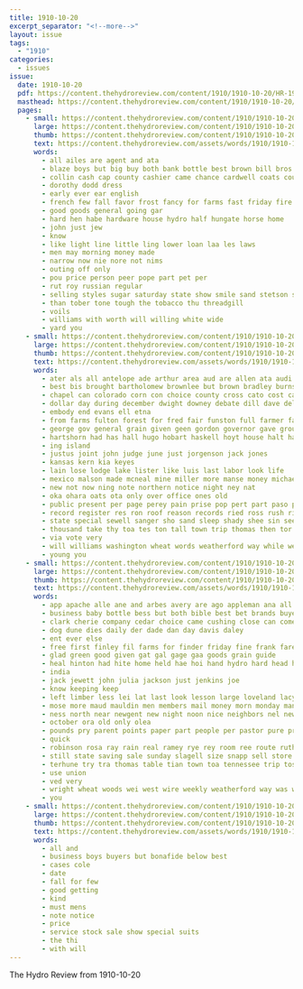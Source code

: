 ```yaml
---
title: 1910-10-20
excerpt_separator: "<!--more-->"
layout: issue
tags:
  - "1910"
categories:
  - issues
issue:
  date: 1910-10-20
  pdf: https://content.thehydroreview.com/content/1910/1910-10-20/HR-1910-10-20.pdf
  masthead: https://content.thehydroreview.com/content/1910/1910-10-20/masthead/HR-1910-10-20.jpg
  pages:
    - small: https://content.thehydroreview.com/content/1910/1910-10-20/small/HR-1910-10-20-01.jpg
      large: https://content.thehydroreview.com/content/1910/1910-10-20/large/HR-1910-10-20-01.jpg
      thumb: https://content.thehydroreview.com/content/1910/1910-10-20/thumbnails/HR-1910-10-20-01.jpg
      text: https://content.thehydroreview.com/assets/words/1910/1910-10-20/HR-1910-10-20-01.txt
      words:
        - all ailes are agent and ata
        - blaze boys but big buy both bank bottle best brown bill bros business bars
        - collin cash cap county cashier came chance cardwell coats counter caddo come can count
        - dorothy dodd dress
        - early ever ear english
        - french few fall favor frost fancy for farms fast friday fire felton forget
        - good goods general going gar
        - hard hen habe hardware house hydro half hungate horse home
        - john just jew
        - know
        - like light line little ling lower loan laa les laws
        - men may morning money made
        - narrow now nie nore not nims
        - outing off only
        - pou price person peer pope part pet per
        - rut roy russian regular
        - selling styles sugar saturday state show smile sand stetson see sea stay shoe sale star shape scott sample sions smooth simmer soap sell
        - than tober tone tough the tobacco thu threadgill
        - voils
        - williams with worth will willing white wide
        - yard you
    - small: https://content.thehydroreview.com/content/1910/1910-10-20/small/HR-1910-10-20-02.jpg
      large: https://content.thehydroreview.com/content/1910/1910-10-20/large/HR-1910-10-20-02.jpg
      thumb: https://content.thehydroreview.com/content/1910/1910-10-20/thumbnails/HR-1910-10-20-02.jpg
      text: https://content.thehydroreview.com/assets/words/1910/1910-10-20/HR-1910-10-20-02.txt
      words:
        - ater als all antelope ade arthur area aud are allen ata audi alls alva and
        - best bis brought bartholomew brownlee but brown bradley burns biddison back bills been board brent biggers book bank bur begin below bar beaver bullen blow ber
        - chapel can colorado corn con choice county cross cato cost cam crier come candi came call cream congress case col clyde chambers clinton court cha chief
        - dollar day during december dwight downey debate dill dave delay days doctor dulaney dar devine darlington dodson der dick
        - embody end evans ell etna
        - from farms fulton forest for fred fair funston full farmer farm first free ford fraser
        - george gov general grain given geen gordon governor gave ground gentry gilbert
        - hartshorn had has hall hugo hobart haskell hoyt house halt harris henke him hydro hope her hami hour
        - ing island
        - justus joint john judge june just jorgenson jack jones
        - kansas kern kia keyes
        - lain lose lodge lake lister like luis last labor look life
        - mexico malson made mcneal mine miller more manse money michael mitch morgan miles much mater
        - new not now ning note northern notice night ney nat
        - oka ohara oats ota only over office ones old
        - public present per page perey pain prise pop pert part paso pass prom pees past post
        - record register res ron roof reason records ried ross rush rival rest rent route rock
        - state special sewell sanger sho sand sleep shady shee sin see surgeon scott say senator second southern sues send sprung south show siam sus sale sane sinai san sept saturday six schreck smith session school sales salt sick shows
        - thousand take thy toa tes ton tall town trip thomas then tor than thralls the
        - via vote very
        - will williams washington wheat words weatherford way while week with wood was wyatt waters work why
        - young you
    - small: https://content.thehydroreview.com/content/1910/1910-10-20/small/HR-1910-10-20-03.jpg
      large: https://content.thehydroreview.com/content/1910/1910-10-20/large/HR-1910-10-20-03.jpg
      thumb: https://content.thehydroreview.com/content/1910/1910-10-20/thumbnails/HR-1910-10-20-03.jpg
      text: https://content.thehydroreview.com/assets/words/1910/1910-10-20/HR-1910-10-20-03.txt
      words:
        - app apache alle ane and arbes avery are ago appleman ana all anne
        - business baby bottle bess but both bible best bet brands buyers busi bros beat bear bor burgess bank brindle bryan big baptist block better been
        - clark cherie company cedar choice came cushing close can come city cattle case creek church corn cash car chambers cooper
        - dog dune dies daily der dade dan day davis daley
        - ent ever else
        - free first finley fil farms for finder friday fine frank fares full fairly from florence fair
        - glad green good given gat gal gage gaa goods grain guide
        - heal hinton had hite home held hae hoi hand hydro hard head hort how house herndon has heskett harts
        - india
        - jack jewett john julia jackson just jenkins joe
        - know keeping keep
        - left limber less lei lat last look lesson large loveland lacy little lay list lela like
        - mose more maud mauldin men members mail money morn monday many made mai mea mcclure miss must
        - ness north near newgent new night noon nice neighbors nel news
        - october ora old only olea
        - pounds pry parent points paper part people per pastor pure proud ply pitzer pint present price pears
        - quick
        - robinson rosa ray rain real ramey rye rey room ree route ruth
        - still state saving sale sunday slagell size snapp sell store space seed snow sun stock sick see sup saa save stores sarah school sincere saturday standard short sweet sorrow study seu shade
        - terhune try tra thomas table tian town toa tennessee trip tose ton telling thein teacher than then taken them triplett the tait thralls trial thurs
        - use union
        - ved very
        - wright wheat woods wei west wire weekly weatherford way was wyatt will win ward walter wife went with warren worms well week weight while winter
        - you
    - small: https://content.thehydroreview.com/content/1910/1910-10-20/small/HR-1910-10-20-04.jpg
      large: https://content.thehydroreview.com/content/1910/1910-10-20/large/HR-1910-10-20-04.jpg
      thumb: https://content.thehydroreview.com/content/1910/1910-10-20/thumbnails/HR-1910-10-20-04.jpg
      text: https://content.thehydroreview.com/assets/words/1910/1910-10-20/HR-1910-10-20-04.txt
      words:
        - all and
        - business boys buyers but bonafide below best
        - cases cole
        - date
        - fall for few
        - good getting
        - kind
        - must mens
        - note notice
        - price
        - service stock sale show special suits
        - the thi
        - with will
---
```


The Hydro Review from 1910-10-20

<!--more-->

